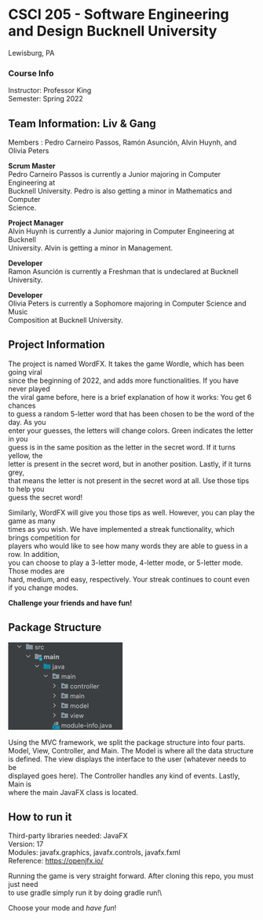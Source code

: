 
# CSCI 205 - Software Engineering and Design Bucknell University
Lewisburg, PA
### Course Info
Instructor: Professor King\
Semester: Spring 2022
## Team Information: Liv & Gang
Members : Pedro Carneiro Passos, Ramón Asunción, Alvin Huynh, and Olivia Peters

**Scrum Master**\
Pedro Carneiro Passos is currently a Junior majoring in Computer Engineering at\
Bucknell University. Pedro is also getting a minor in Mathematics and Computer\
Science.

**Project Manager**\
Alvin Huynh is currently a Junior majoring in Computer Engineering at Bucknell\
University. Alvin is getting a minor in Management.

**Developer**\
Ramon Asunción is currently a Freshman that is undeclared at Bucknell University. 

**Developer**\
Olivia Peters is currently a Sophomore majoring in Computer Science and Music\
Composition at Bucknell University. 

## Project Information

The project is named WordFX. It takes the game Wordle, which has been going viral\
since the beginning of 2022, and adds more functionalities. If you have never played\
the viral game before, here is a brief explanation of how it works: You get 6 chances\
to guess a random 5-letter word that has been chosen to be the word of the day. As you\
enter your guesses, the letters will change colors. Green indicates the letter in you\
guess is in the same position as the letter in the secret word. If it turns yellow, the\
letter is present in the secret word, but in another position. Lastly, if it turns grey,\
that means the letter is not present in the secret word at all. Use those tips to help you\
guess the secret word!

Similarly, WordFX will give you those tips as well. However, you can play the game as many\
times as you wish. We have implemented a streak functionality, which brings competition for\
players who would like to see how many words they are able to guess in a row. In addition,\
you can choose to play a 3-letter mode, 4-letter mode, or 5-letter mode. Those modes are\
hard, medium, and easy, respectively. Your streak continues to count even if you change modes.

**Challenge your friends and have fun!**

## Package Structure

![img.png](img.png)

Using the MVC framework, we split the package structure into four parts.\
Model, View, Controller, and Main. The Model is where all the data structure\
is defined. The view displays the interface to the user (whatever needs to be\
displayed goes here). The Controller handles any kind of events. Lastly, Main is\
where the main JavaFX class is located.

## How to run it

Third-party libraries needed: JavaFX\
Version: 17\
Modules: javafx.graphics, javafx.controls, javafx.fxml\
Reference: https://openjfx.io/

Running the game is very straight forward. After cloning this repo, you must just need\
to use gradle simply run it by doing gradle run!\

Choose your mode and _have fun_!

